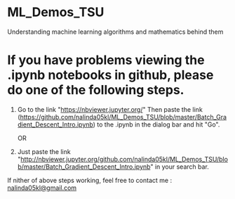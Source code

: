 # ML_Demos_TSU
Understanding machine learning algorithms and mathematics behind them

# If you have problems viewing the .ipynb notebooks in github, please do one of the following steps.
1. Go to the link "https://nbviewer.jupyter.org/"
   Then paste the link (https://github.com/nalinda05kl/ML_Demos_TSU/blob/master/Batch_Gradient_Descent_Intro.ipynb) to the .ipynb in the dialog bar and hit "Go".
   
   OR
   
2. Just paste the link "http://nbviewer.jupyter.org/github.com/nalinda05kl/ML_Demos_TSU/blob/master/Batch_Gradient_Descent_Intro.ipynb" in your search bar.

If nither of above steps working, feel free to contact me : nalinda05kl@gmail.com
  
  
